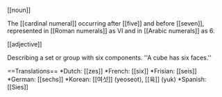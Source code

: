 [[noun]]

The [[cardinal numeral]] occurring after [[five]] and before [[seven]], represented in [[Roman numerals]] as VI and in [[Arabic numerals]] as 6.

[[adjective]]

Describing a set or group with six components. ''A cube has six faces.''

==Translations==
*Dutch: [[zes]]
*French: [[six]]
*Frisian: [[seis]]
*German: [[sechs]]
*Korean: [[여섯]] (yeoseot), [[육]] (yuk)
*Spanish: [[Sies]]
